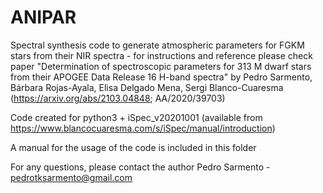 # ANIPAR
Spectral synthesis code to generate atmospheric parameters for FGKM stars from their NIR spectra - for instructions and reference please check paper "Determination of spectroscopic parameters for 313 M dwarf stars from their APOGEE Data Release 16 H-band spectra" by Pedro Sarmento, Bárbara Rojas-Ayala, Elisa Delgado Mena, Sergi Blanco-Cuaresma (https://arxiv.org/abs/2103.04848; AA/2020/39703)

Code created for python3 + iSpec_v20201001 (available from https://www.blancocuaresma.com/s/iSpec/manual/introduction)

A manual for the usage of the code is included in this folder

For any questions, please contact the author Pedro Sarmento - pedrotksarmento@gmail.com

